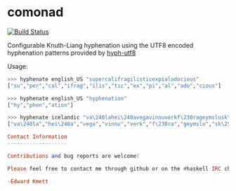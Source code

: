 comonad
=======

[![Build Status](https://secure.travis-ci.org/ekmett/comonad.png?branch=master)](http://travis-ci.org/ekmett/comonad)

Configurable Knuth-Liang hyphenation using the UTF8 encoded hyphenation patterns provided by [hyph-utf8](http://www.ctan.org/tex-archive/language/hyph-utf8)

Usage:

```haskell
>>> hyphenate english_US "supercalifragilisticexpialadocious"
["su","per","cal","ifrag","ilis","tic","ex","pi","al","ado","cious"]
```

```haskell
>>> hyphenate english_US "hyphenation"
["hy","phen","ation"]
```

```haskell
>>> hyphenate icelandic "va\240lahei\240avegavinnuverkf\230rageymslusk\250r"
["va\240la","hei\240a","vega","vinnu","verk","f\230ra","geymslu","sk\250r"]

Contact Information
-------------------

Contributions and bug reports are welcome!

Please feel free to contact me through github or on the #haskell IRC channel on irc.freenode.net.

-Edward Kmett

